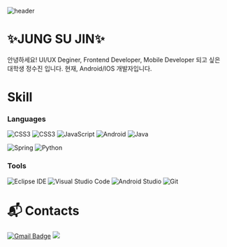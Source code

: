 ![header](https://capsule-render.vercel.app/api?type=waving&color=auto&height=250&section=header&text=Hello&fontSize=90&animation=fadeIn&fontAlignY=38&desc=I'm%20Su-Jin&descAlignY=55&descAlign=62)
# ✨JUNG SU JIN✨
안녕하세요! UI/UX Deginer, Frontend Developer, Mobile Developer 되고 싶은 대학생 정수진 입니다.
현재, Android/IOS 개발자입니다. 
# Skill
### Languages
![CSS3](https://img.shields.io/badge/HTML5-E34F26.svg?&style=for-the-badge&logo=HTML5&logoColor=white)
![CSS3](https://img.shields.io/badge/CSS3-1572B6.svg?&style=for-the-badge&logo=CSS3&logoColor=white)
![JavaScript](https://img.shields.io/badge/JavaScript-F7DF1E.svg?&style=for-the-badge&logo=JavaScript&logoColor=white)
![Android](https://img.shields.io/badge/Android-3DDC84.svg?&style=for-the-badge&logo=Android&logoColor=white)
![Java](https://img.shields.io/badge/Java-007396.svg?&style=for-the-badge&logo=Java&logoColor=white)
<!--![JSP](https://img.shields.io/badge/JSP-6DB33F.svg?&style=for-the-badge&logo=Spring&logoColor=white)-------JSP-->

![Spring](https://img.shields.io/badge/Spring-6DB33F.svg?&style=for-the-badge&logo=Spring&logoColor=white)
![Python](https://img.shields.io/badge/Python-3776AB.svg?&style=for-the-badge&logo=Python&logoColor=white)

### Tools
![Eclipse IDE](https://img.shields.io/badge/Eclipse%20IDE-2C2255.svg?&style=for-the-badge&logo=Eclipse%20IDE&logoColor=white)
![Visual Studio Code](https://img.shields.io/badge/Visual%20Studio%20Code-007ACC.svg?&style=for-the-badge&logo=Visual%20Studio%20Code&logoColor=white)
![Android Studio](https://img.shields.io/badge/Android%20Studio-3DDC84.svg?&style=for-the-badge&logo=Android%20Studio&logoColor=white)
![Git](https://img.shields.io/badge/Git-F05032.svg?&style=for-the-badge&logo=Git&logoColor=white)

# :mailbox_with_mail: Contacts
[![Gmail Badge](https://img.shields.io/badge/Gmail-d14836?style=flat-square&logo=Gmail&logoColor=white&link=mailto:junssj9069@gmail.com)](mailto:junssj9069@gmail.com)
  <a href="https://jung-su-jin.tistory.com/">
    <img src="https://img.shields.io/badge/IDEA%20ISSUE%20-%23F7DF1E.svg?&style=for-the-badge&&logoColor=white"/>
  </a>

